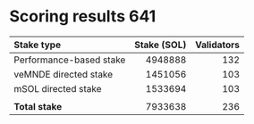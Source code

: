 # Scoring results 641

| Stake type              | Stake (SOL)    | Validators     |
|:------------------------|---------------:|---------------:|
| Performance-based stake | 4948888        | 132            |
| veMNDE directed stake   | 1451056        | 103            |
| mSOL directed stake     | 1533694        | 103            |
|                         |                |                |
| **Total stake**         | 7933638        | 236            |